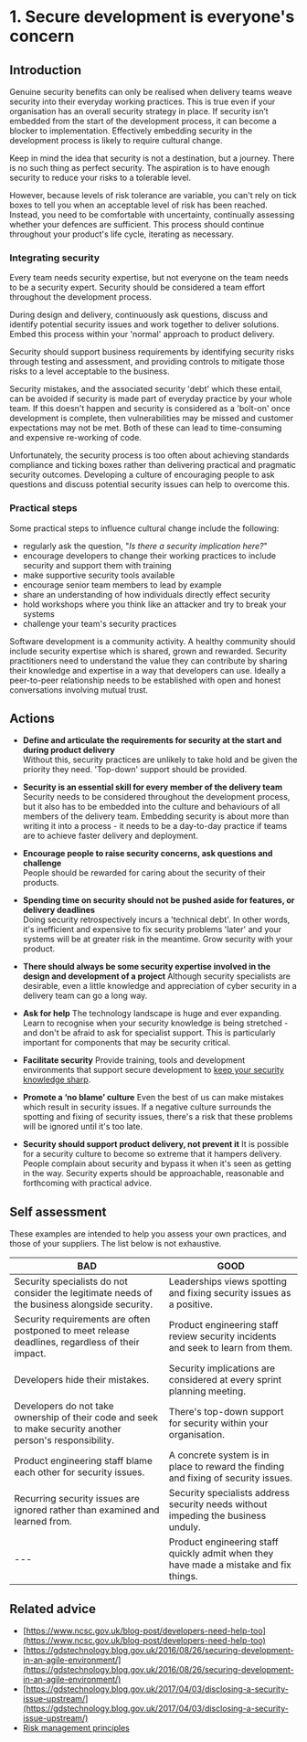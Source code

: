 # 1. Secure development is everyone's concern

## Introduction

Genuine security benefits can only be realised when delivery teams weave security into their everyday working practices. This is true even if your organisation has an overall security strategy in place. If security isn’t embedded from the start of the development process, it can become a blocker to implementation. Effectively embedding security in the development process is likely to require cultural change.

Keep in mind the idea that security is not a destination, but a journey. There is no such thing as perfect security. The aspiration is to have enough security to reduce your risks to a tolerable level.

However, because levels of risk tolerance are variable, you can't rely on tick boxes to tell you when an acceptable level of risk has been reached. Instead, you need to be comfortable with uncertainty, continually assessing whether your defences are sufficient. This process should continue throughout your product's life cycle, iterating as necessary.

### Integrating security

Every team needs security expertise, but not everyone on the team needs to be a security expert. Security should be considered a team effort throughout the development process.

During design and delivery, continuously ask questions, discuss and identify potential security issues and work together to deliver solutions. Embed this process within your 'normal' approach to product delivery.

Security should support business requirements by identifying security risks through testing and assessment, and providing controls to mitigate those risks to a level acceptable to the business.

Security mistakes, and the associated security 'debt' which these entail, can be avoided if security is made part of everyday practice by your whole team. If this doesn't happen and security is considered as a 'bolt-on' once development is complete, then vulnerabilities may be missed and customer expectations may not be met. Both of these can lead to time-consuming and expensive re-working of code.

Unfortunately, the security process is too often about achieving standards compliance and ticking boxes rather than delivering practical and pragmatic security outcomes. Developing a culture of encouraging people to ask questions and discuss potential security issues can help to overcome this.

### Practical steps

Some practical steps to influence cultural change include the following:

* regularly ask the question, "_Is there a security implication here?_"
* encourage developers to change their working practices to include security and support them with training
* make supportive security tools available
* encourage senior team members to lead by example
* share an understanding of how individuals directly effect security
* hold workshops where you think like an attacker and try to break your systems
* challenge your team's security practices

Software development is a community activity. A healthy community should include security expertise which is shared, grown and rewarded. Security practitioners need to understand the value they can contribute by sharing their knowledge and expertise in a way that developers can use. Ideally a peer-to-peer relationship needs to be established with open and honest conversations involving mutual trust.


## Actions

* **Define and articulate the requirements for security at the start and during product delivery**  
  Without this, security practices are unlikely to take hold and be given the priority they need. 'Top-down' support should be provided.

* **Security is an essential skill for every member of the delivery team**  
  Security needs to be considered throughout the development process, but it also has to be embedded into the culture and behaviours of all members of the delivery team. Embedding security is about more than writing it into a process - it needs to be a day-to-day practice if teams are to achieve faster delivery and deployment.

* **Encourage people to raise security concerns, ask questions and challenge**  
  People should be rewarded for caring about the security of their products.

* **Spending time on security should not be pushed aside for features, or delivery deadlines**  
  Doing security retrospectively incurs a 'technical debt'. In other words, it's inefficient and expensive to fix security problems 'later' and your systems will be at greater risk in the meantime. Grow security with your product.

* **There should always be some security expertise involved in the design and development of a project** 
  Although security specialists are desirable, even a little knowledge and appreciation of cyber security in a delivery team can go a long way.

* **Ask for help** 
  The technology landscape is huge and ever expanding. Learn to recognise when your security knowledge is being stretched - and don't be afraid to ask for specialist support. This is particularly important for components that may be security critical.

* **Facilitate security** 
  Provide training, tools and development environments that support secure development to [keep your security knowledge sharp](2-keep-your-security-knowledge-sharp.md).

* **Promote a ‘no blame’ culture** 
  Even the best of us can make mistakes which result in security issues. If a negative culture surrounds the spotting and fixing of security issues, there's a risk that these problems will be ignored until it's too late.

* **Security should support product delivery, not prevent it** 
  It is possible for a security culture to become so extreme that it hampers delivery. People complain about security and bypass it when it's seen as getting in the way. Security experts should be approachable, reasonable and forthcoming with practical advice.


## Self assessment

These examples are intended to help you assess your own practices, and those of your suppliers. The list below is not exhaustive.

| BAD | GOOD |
|-----|------|
| Security specialists do not consider the legitimate needs of the business alongside security. | Leaderships views spotting and fixing security issues as a positive. |
| Security requirements are often postponed to meet release deadlines, regardless of their impact. | Product engineering staff review security incidents and seek to learn from them. |
| Developers hide their mistakes.| Security implications are considered at every sprint planning meeting. |
| Developers do not take ownership of their code and seek to make security another person's responsibility. | There's top-down support for security within your organisation. |
| Product engineering staff blame each other for security issues.| A concrete system is in place to reward the finding and fixing of security issues. |
| Recurring security issues are ignored rather than examined and learned from. | Security specialists address security needs without impeding the business unduly.
| --- | Product engineering staff quickly admit when they have made a mistake and fix things.


## Related advice

* [https://www.ncsc.gov.uk/blog-post/developers-need-help-too](https://www.ncsc.gov.uk/blog-post/developers-need-help-too)
* [https://gdstechnology.blog.gov.uk/2016/08/26/securing-development-in-an-agile-environment/](https://gdstechnology.blog.gov.uk/2016/08/26/securing-development-in-an-agile-environment/)
* [https://gdstechnology.blog.gov.uk/2017/04/03/disclosing-a-security-issue-upstream/](https://gdstechnology.blog.gov.uk/2017/04/03/disclosing-a-security-issue-upstream/)
* [Risk management principles](https://www.ncsc.gov.uk/guidance/risk-management-collection)
